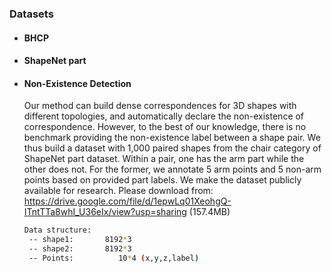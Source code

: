 ### Datasets

- #### BHCP

- #### ShapeNet part

- #### Non-Existence Detection

  Our method can build dense correspondences for 3D shapes with different topologies, and automatically declare the non-existence of correspondence. However, to the best of our knowledge, there is no benchmark providing the non-existence label between a shape pair. We thus build a dataset with 1,000 paired shapes from the chair category of ShapeNet part dataset. Within a pair, one has the arm part while the other does not. For the former, we annotate 5 arm points and 5 non-arm points based on provided part labels.  We make the dataset publicly available for research.  Please download from: https://drive.google.com/file/d/1epwLq01XeohgQ-ITntTTa8whI_U36eIx/view?usp=sharing (157.4MB)

    ```bash
  Data structure:
     -- shape1:       8192*3
     -- shape2:       8192*3
     -- Points:          10*4 (x,y,z,label)
    ```

  

  


